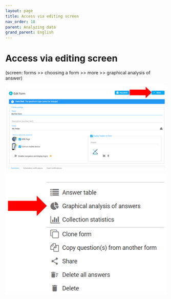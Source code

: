 ```yaml
---
layout: page
title: Access via editing screen
nav_order: 18
parent: Analyzing data
grand_parent: English
---
```

# Access via editing screen

(screen: forms >> choosing a form >> more >> graphical 
analysis of answer)


![forms34](/en/assets/images/forms34.png)

![forms35](/en/assets/images/forms35.png)